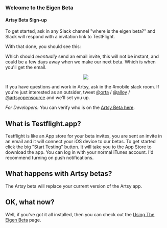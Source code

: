 ### Welcome to the Eigen Beta

#### Artsy Beta Sign-up

To get started, ask in any Slack channel "where is the eigen beta?" and Slack will respond with a invitation link to TestFlight.

With that done, you should see this:

Which should _eventually_ send an email invite, this will not be instant, and could be a few days away when we make our next beta. Which is when you'll get the email.

<p align="center">
  <img src="screenshots/testflight-email.png" />
</p>

If you have questions and work in Artsy, ask in the #mobile slack room. If you're just interested as an outsider, tweet [@orta](https://twitter.com/orta/) / [@alloy](https://twitter.com/orta/) / [@artsyopensource](https://twitter.com/orta/) and we'll set you up.

_For Developers:_ You can verify who is on the [Artsy Beta here](https://itunesconnect.apple.com/WebObjects/iTunesConnect.woa/ra/ng/app/703796080/testflight/information).

## What is Testflight.app?

Testflight is like an App store for your beta invites, you are sent an invite in an email and it will connect your iOS device to our betas. To get started click the big "Start Testing" button. It will take you to the App Store to download the app. You can log in with your normal iTunes account.  I'd recommend turning on push notifications.

## What happens with Artsy betas?

The Artsy beta will replace your current version of the Artsy app.

## OK, what now?

Well, if you've got it all installed, then you can check out the [Using The Eigen Beta](using_the_beta.md) page.
